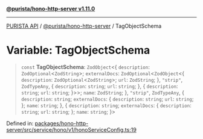 [**@purista/hono-http-server v1.11.0**](../README.md)

***

[PURISTA API](../../../packages.md) / [@purista/hono-http-server](../README.md) / TagObjectSchema

# Variable: TagObjectSchema

> `const` **TagObjectSchema**: `ZodObject`\<\{ `description`: `ZodOptional`\<`ZodString`\>; `externalDocs`: `ZodOptional`\<`ZodObject`\<\{ `description`: `ZodOptional`\<`ZodString`\>; `url`: `ZodString`; \}, `"strip"`, `ZodTypeAny`, \{ `description`: `string`; `url`: `string`; \}, \{ `description`: `string`; `url`: `string`; \}\>\>; `name`: `ZodString`; \}, `"strip"`, `ZodTypeAny`, \{ `description`: `string`; `externalDocs`: \{ `description`: `string`; `url`: `string`; \}; `name`: `string`; \}, \{ `description`: `string`; `externalDocs`: \{ `description`: `string`; `url`: `string`; \}; `name`: `string`; \}\>

Defined in: [packages/hono-http-server/src/service/hono/v1/honoServiceConfig.ts:19](https://github.com/puristajs/purista/blob/master/packages/hono-http-server/src/service/hono/v1/honoServiceConfig.ts#L19)
